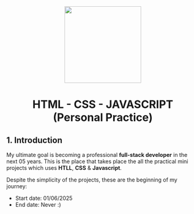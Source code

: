 <div align="center">
    <img  src="https://pandaprogrammer.com/wp-content/w3-webp/uploads/2021/11/watermark-1024x388.pngw3.webp" height=200>
</div>

<div align="center">
    <h1>HTML - CSS - JAVASCRIPT (Personal Practice)</h1>
</div>

## 1. Introduction

My ultimate goal is becoming a professional **full-stack developer** in the next 05 years. This is the place that takes place the all the practical mini projects which uses **HTLL**, **CSS** & **Javascript**.

Despite the simplicity of the projects, these are the beginning of my journey:

- Start date: 01/06/2025
- End date: Never :)
